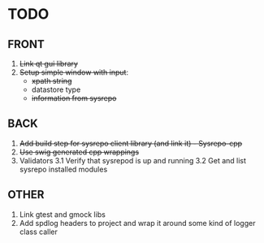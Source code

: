 # TODO
## FRONT
1. ~~Link qt gui library~~
2. ~~Setup simple window with input~~:
    - ~~xpath string~~
    - datastore type
    - ~~information from sysrepo~~

## BACK
1. ~~Add build step for sysrepo client library (and link it) - Sysrepo-cpp~~
2. ~~Use swig generated cpp wrappings~~
3. Validators
    3.1 Verify that sysrepod is up and running
    3.2 Get and list sysrepo installed modules

## OTHER
1. Link gtest and gmock libs
2. Add spdlog headers to project and wrap it around some kind of logger class caller